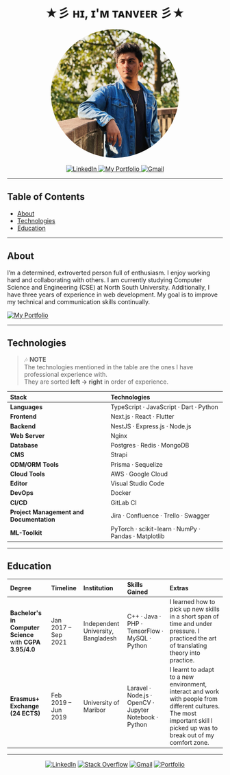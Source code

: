 <!-- Profile Header -->
<h1 align="center">★彡 ʜɪ, ɪ'ᴍ ᴛᴀɴᴠᴇᴇʀ 彡★</h1>


<!-- Profile Image -->
<p align="center">
  <img src="https://github.com/tanveera2001/tanveera2001/blob/main/public/tanveer.JPG" alt="Tanveer's Profile Picture" width="300" style="border-radius:50%;"/>
</p>

<!-- Social Badges -->
<p align="center">
  <a href="https://www.linkedin.com/in/md-tanveer-ahmed-23b06023b/" target="_new">
    <img src="https://img.shields.io/badge/LinkedIn-0077B5?style=for-the-badge&logo=linkedin&logoColor=white" alt="LinkedIn"/>
  </a>
   <a href="https://your-portfolio-url.com" target="_blank">
    <img src="https://img.shields.io/badge/My%20Portfolio-F48024?style=for-the-badge&logo=appveyor&logoColor=white" alt="My Portfolio"/>
  </a>
  <a href="mailto:tanveera2001@gmail.com" target="_blank">
    <img src="https://img.shields.io/badge/Gmail-D14836?style=for-the-badge&logo=gmail&logoColor=white" alt="Gmail"/>
  </a>
</p>

---

## Table of Contents
- [About](#about)
- [Technologies](#technologies)
- [Education](#education)

---

## About
I’m a determined, extroverted person full of enthusiasm. I enjoy working hard and collaborating with others. I am currently studying Computer Science and Engineering (CSE) at North South University. Additionally, I have three years of experience in web development. My goal is to improve my technical and communication skills continually.

<a href="https://your-portfolio-url.com" target="_blank"> 
  <img src="https://img.shields.io/badge/My%20Portfolio-0077B5?style=for-the-badge&logo=appveyor&logoColor=white" alt="My Portfolio"/> 
</a>


---

## Technologies

> 🎶 **NOTE**  
> The technologies mentioned in the table are the ones I have professional experience with.  
> They are sorted **left → right** in order of experience.

| Stack | Technologies |
| :-- | :-- |
| **Languages** | TypeScript · JavaScript · Dart · Python |
| **Frontend** | Next.js · React · Flutter |
| **Backend** | NestJS · Express.js · Node.js |
| **Web Server** | Nginx |
| **Database** | Postgres · Redis · MongoDB |
| **CMS** | Strapi |
| **ODM/ORM Tools** | Prisma · Sequelize |
| **Cloud Tools** | AWS · Google Cloud |
| **Editor** | Visual Studio Code |
| **DevOps** | Docker |
| **CI/CD** | GitLab CI |
| **Project Management and Documentation** | Jira · Confluence · Trello · Swagger |
| **ML-Toolkit** | PyTorch · scikit-learn · NumPy · Pandas · Matplotlib |

---

## Education

| Degree | Timeline | Institution | Skills Gained | Extras |
| :-- | :-- | :-- | :-- | :-- |
| **Bachelor's in Computer Science** with **CGPA 3.95/4.0** | Jan 2017 – Sep 2021 | Independent University, Bangladesh | C++ · Java · PHP · TensorFlow · MySQL · Python | I learned how to pick up new skills in a short span of time and under pressure. I practiced the art of translating theory into practice. |
| **Erasmus+ Exchange (24 ECTS)** | Feb 2019 – Jun 2019 | University of Maribor | Laravel · Node.js · OpenCV · Jupyter Notebook · Python | I learnt to adapt to a new environment, interact and work with people from different cultures. The most important skill I picked up was to break out of my comfort zone. |

---

<!-- Quick Badges (optional). Replace links as needed. -->
<p align="center">
  <a href="https://www.linkedin.com/in/YOUR-LINKEDIN"><img alt="LinkedIn" src="https://img.shields.io/badge/LinkedIn-Profile-blue?logo=linkedin"></a>
  <a href="https://stackoverflow.com/users/YOUR-SO-ID"><img alt="Stack Overflow" src="https://img.shields.io/badge/Stack%20Overflow-Profile-F58025?logo=stackoverflow&logoColor=white"></a>
  <a href="mailto:your.name@gmail.com"><img alt="Gmail" src="https://img.shields.io/badge/Email-Contact-red?logo=gmail&logoColor=white"></a>
  <a href="https://your-portfolio-url.com"><img alt="Portfolio" src="https://img.shields.io/badge/Portfolio-Visit-0A66C2"></a>
</p>

